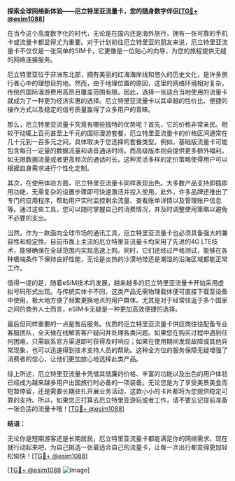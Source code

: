 **探索全球网络新体验——厄立特里亚流量卡，您的随身数字伴侣[[TG💪+ @esim1088](https://t.me/s/esim1088)]**

在当今这个高度数字化的时代，无论是在国内还是海外旅行，拥有一张可靠的手机卡或流量卡都显得尤为重要。对于计划前往厄立特里亚的朋友来说，厄立特里亚流量卡不仅仅是一张简单的SIM卡，它更像是一位贴心的向导，为您的旅程提供无缝的网络连接服务。

厄立特里亚位于非洲东北部，拥有美丽的红海海岸线和悠久的历史文化，是许多旅行者心中的理想目的地。然而，由于地理位置的原因，这里的网络环境相对复杂，传统的国际漫游费用高昂且覆盖范围有限。因此，选择一张适合当地使用的流量卡就成为了一种更为经济实惠的选择。厄立特里亚流量卡以其卓越的性价比、便捷的操作方式以及稳定的信号质量赢得了众多用户的青睐。

那么，厄立特里亚流量卡究竟有哪些独特的优势呢？首先，它的价格非常亲民。相较于动辄上百元甚至上千元的国际漫游套餐，厄立特里亚流量卡的价格区间通常在几十元到一百多元之间，具体取决于您选择的套餐类型。例如，基础版流量卡可能包含每日一定量的数据流量和语音通话时间，而高级版本则会提供更多额外福利，如无限数据流量或者更高频次的通话时长。这种灵活多样的定价策略使得用户可以根据自身需求进行个性化定制。

其次，在使用体验方面，厄立特里亚流量卡同样表现出色。大多数产品支持即插即用功能，无需复杂的设置步骤即可快速激活并投入使用。此外，许多品牌还推出了专门的应用程序，帮助用户实时监控剩余流量、查看账单详情以及管理账户信息等。通过这些工具，您可以随时掌握自己的消费情况，并及时调整使用策略以避免不必要的支出。

当然，作为一款面向全球市场的通讯工具，厄立特里亚流量卡也必须具备强大的兼容性和稳定性。目前市面上主流的厄立特里亚流量卡均采用了先进的4G LTE技术，能够确保在全球范围内实现高速上网。同时，它们还经过严格测试，能够在各种极端条件下保持良好性能，无论是炎热的沙漠地带还是潮湿的沿海区域都能正常工作。

值得一提的是，随着eSIM技术的发展，越来越多的厄立特里亚流量卡开始采用虚拟号码形式出现。与传统实体卡不同，这类产品无需物理载体便可直接下载至设备中使用，极大地方便了频繁更换地点的用户群体。尤其是对于经常往返于多个国家之间的商务人士而言，eSIM卡无疑是一种更加高效便捷的选择。

最后但同样重要的一点是售后服务。优质的厄立特里亚流量卡供应商往往配备专业客服团队，全天候在线解答客户疑问并处理各类问题。如果您在购买过程中遇到任何困难，只需联系官方渠道即可获得及时响应；如果在使用期间发现故障或其他异常现象，也可以迅速得到技术支持人员的帮助。这种全方位的服务保障无疑增强了消费者的信心，让他们更加放心地选择此类产品。

综上所述，厄立特里亚流量卡凭借其低廉的价格、丰富的功能以及出色的用户体验已经成为越来越多用户出国旅行时必备的一项装备。无论您是为了享受美景美食而短暂停留，还是需要长期驻扎开展业务活动，这款小小的卡片都将为您提供稳定可靠的支持。所以，如果您正打算去厄立特里亚游玩或者工作，请不要忘记提前准备一张合适的流量卡哦！[[TG💪+ @esim1088](https://t.me/s/esim1088)]

**结语：**

无论你是短期游客还是长期居民，厄立特里亚流量卡都能满足你的网络需求。现在就行动起来吧，为自己挑选一张最适合自己的流量卡，让每一次出行都变得更加轻松愉快！[[TG💪+ @esim1088](https://t.me/s/esim1088)] 

[[TG💪+ @esim1088](https://t.me/s/esim1088) ![Image](https://i.postimg.cc/4NQfJmqS/Snipaste-2025-05-13-00-14-12.png)]